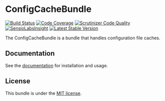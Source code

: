 ConfigCacheBundle
=================

[![Build Status](https://travis-ci.org/yahoojapan/ConfigCacheBundle.svg?branch=master)](https://travis-ci.org/yahoojapan/ConfigCacheBundle)
[![Code Coverage](https://scrutinizer-ci.com/g/yahoojapan/ConfigCacheBundle/badges/coverage.png?b=master)](https://scrutinizer-ci.com/g/yahoojapan/ConfigCacheBundle/?branch=master)
[![Scrutinizer Code Quality](https://scrutinizer-ci.com/g/yahoojapan/ConfigCacheBundle/badges/quality-score.png?b=master)](https://scrutinizer-ci.com/g/yahoojapan/ConfigCacheBundle/?branch=master)
[![SensioLabsInsight](https://insight.sensiolabs.com/projects/e96118fc-4b8e-4e02-bdc8-30130a90a6cc/mini.png)](https://insight.sensiolabs.com/projects/e96118fc-4b8e-4e02-bdc8-30130a90a6cc)
[![Latest Stable Version](https://poser.pugx.org/yahoojapan/config-cache-bundle/v/stable)](https://packagist.org/packages/yahoojapan/config-cache-bundle)

The ConfigCacheBundle is a bundle that handles configuration file caches.

Documentation
-------------

See the [documentation](Resources/doc/index.md) for installation and usage.

License
-------

This bundle is under the [MIT license](Resources/meta/LICENSE).
